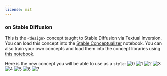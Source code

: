```yaml
---
license: mit
---
```

### <design> on Stable Diffusion
This is the `<design>` concept taught to Stable Diffusion via Textual Inversion. You can load this concept into the [Stable Conceptualizer](https://colab.research.google.com/github/huggingface/notebooks/blob/main/diffusers/stable_conceptualizer_inference.ipynb) notebook. You can also train your own concepts and load them into the concept libraries using [this notebook](https://colab.research.google.com/github/huggingface/notebooks/blob/main/diffusers/sd_textual_inversion_training.ipynb).

Here is the new concept you will be able to use as a `style`:
![<design> 0](https://huggingface.co/sd-concepts-library/design/resolve/main/concept_images/5.jpeg)
![<design> 1](https://huggingface.co/sd-concepts-library/design/resolve/main/concept_images/6.jpeg)
![<design> 2](https://huggingface.co/sd-concepts-library/design/resolve/main/concept_images/3.jpeg)
![<design> 3](https://huggingface.co/sd-concepts-library/design/resolve/main/concept_images/0.jpeg)
![<design> 4](https://huggingface.co/sd-concepts-library/design/resolve/main/concept_images/2.jpeg)
![<design> 5](https://huggingface.co/sd-concepts-library/design/resolve/main/concept_images/7.jpeg)
![<design> 6](https://huggingface.co/sd-concepts-library/design/resolve/main/concept_images/1.jpeg)
![<design> 7](https://huggingface.co/sd-concepts-library/design/resolve/main/concept_images/4.jpeg)

